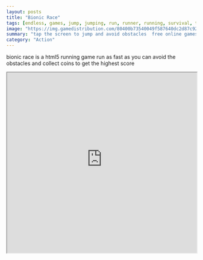```yaml
---
layout: posts
title: "Bionic Race"
tags: [endless, games, jump, jumping, run, runner, running, survival, tap, free, online, games, oyna, game, free, games, play, play, games]
image: "https://img.gamedistribution.com/80400b73540049f587640dc2d87c92db.jpg"
summary: "tap the screen to jump and avoid obstacles  free online games oyna game free games play play games"
category: "Action"
---
```


bionic race is a html5 running game run as fast as you can avoid the obstacles and collect coins to get the highest score

<iframe width="100%" height="480px;" src="https://html5.gamedistribution.com/80400b73540049f587640dc2d87c92db/"></iframe>